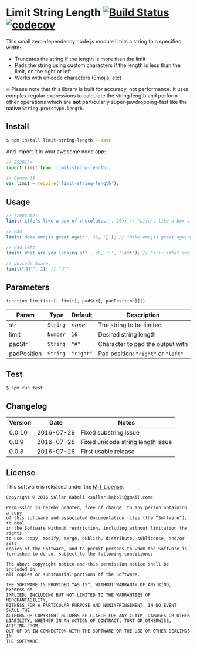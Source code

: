 # Limit String Length [![Build Status](https://travis-ci.org/sallar/limit-string-length.svg?branch=master)](https://travis-ci.org/sallar/limit-string-length) [![codecov](https://codecov.io/gh/sallar/limit-string-length/branch/master/graph/badge.svg)](https://codecov.io/gh/sallar/limit-string-length)

This small zero-dependency node.js module limits a string to a specified width:

- Truncates the string if the length is more than the limit
- Pads the string using custom characters if the length is less than the limit, on the right or left
- Works with unicode characters (Emojis, etc)

🔥 Please note that this library is built for accuracy, not performance. It uses complex regular expressions to
calculate the string length and perform other operations which are **not** particularly super-jawdropping-fast like
the native `String.prototype.length`.

## Install
```bash
$ npm install limit-string-length --save
```

And import it in your awesome node app:

```javascript
// ES2015+
import limit from 'limit-string-length';

// CommonJS
var limit = require('limit-string-length');
```

## Usage
```javascript
// Truncate:
limit('Life’s like a box of chocolates.', 20); // "Life's like a box of"

// Pad:
limit('Make emojis great again', 26, '💩'); // "Make emojis great again💩💩💩"

// Pad Left:
limit('What are you looking at?', 30, '+', 'left'); // "++++++What are you looking at?"

// Unicode Aware:
limit("🤔🤔🤔", 2); // "🤔🤔"
```

## Parameters
    function limit(str[, limit[, padStr[, padPosition]]])

| Param | Type | Default | Description |
|---|---|---|---|
| str | <code>String</code> | *none* | The string to be limited |
| limit | <code>Number</code> | <code>16</code> | Desired string length |
| padStr | <code>String</code> | <code>"#"</code> | Character to pad the output with | 
| padPosition | <code>String</code> | <code>"right"</code> | Pad position: <code>"right"</code> or <code>"left"</code>

## Test
```bash
$ npm run test
```


## Changelog

| Version | Date       | Notes |
|---------|------------|-------|
| 0.0.10  | 2016-07-29 | Fixed substring issue |
| 0.0.9   | 2016-07-28 | Fixed unicode string length issue |
| 0.0.8   | 2016-07-26 | First usable release |

## License
This software is released under the [MIT License](http://sallar.mit-license.org/).  

    Copyright © 2016 Sallar Kaboli <sallar.kaboli@gmail.com>
    
    Permission is hereby granted, free of charge, to any person obtaining a copy
    of this software and associated documentation files (the “Software”), to deal
    in the Software without restriction, including without limitation the rights
    to use, copy, modify, merge, publish, distribute, sublicense, and/or sell
    copies of the Software, and to permit persons to whom the Software is
    furnished to do so, subject to the following conditions:
    
    The above copyright notice and this permission notice shall be included in
    all copies or substantial portions of the Software.
    
    THE SOFTWARE IS PROVIDED “AS IS”, WITHOUT WARRANTY OF ANY KIND, EXPRESS OR
    IMPLIED, INCLUDING BUT NOT LIMITED TO THE WARRANTIES OF MERCHANTABILITY,
    FITNESS FOR A PARTICULAR PURPOSE AND NONINFRINGEMENT. IN NO EVENT SHALL THE
    AUTHORS OR COPYRIGHT HOLDERS BE LIABLE FOR ANY CLAIM, DAMAGES OR OTHER
    LIABILITY, WHETHER IN AN ACTION OF CONTRACT, TORT OR OTHERWISE, ARISING FROM,
    OUT OF OR IN CONNECTION WITH THE SOFTWARE OR THE USE OR OTHER DEALINGS IN
    THE SOFTWARE.
